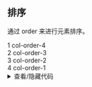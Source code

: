## 排序

通过 <yc-tag>order</yc-tag> 来进行元素排序。

<div class="cell-demo vp-raw">
  <div>
    <yc-row class="grid-demo">
      <yc-col :span="6" :order="4">
        <div>1 col-order-4</div>
      </yc-col>
      <yc-col :span="6" :order="3">
        <div>2 col-order-3</div>
      </yc-col>
      <yc-col :span="6" :order="2">
        <div>3 col-order-2</div>
      </yc-col>
      <yc-col :span="6" :order="1">
        <div>4 col-order-1</div>
      </yc-col>
    </yc-row>
  </div>
</div>

<style scoped>
.grid-demo .yc-col {
  height: 48px;
  line-height: 48px;
  color: var(--color-white);
  text-align: center;
}
.grid-demo .yc-col:nth-child(2n) {
  background-color: rgba(var(--arcoblue-6), 0.9);
}
.grid-demo .yc-col:nth-child(2n + 1) {
  background-color: var(--color-primary-light-4);
}
</style>

<details>
<summary>查看/隐藏代码</summary>

```vue
<template>
  <div>
    <yc-row class="grid-demo">
      <yc-col
        :span="6"
        :order="4">
        <div>1 col-order-4</div>
      </yc-col>
      <yc-col
        :span="6"
        :order="3">
        <div>2 col-order-3</div>
      </yc-col>
      <yc-col
        :span="6"
        :order="2">
        <div>3 col-order-2</div>
      </yc-col>
      <yc-col
        :span="6"
        :order="1">
        <div>4 col-order-1</div>
      </yc-col>
    </yc-row>
  </div>
</template>

<style scoped>
.grid-demo .yc-col {
  height: 48px;
  line-height: 48px;
  color: var(--color-white);
  text-align: center;
}
.grid-demo .yc-col:nth-child(2n) {
  background-color: rgba(var(--arcoblue-6), 0.9);
}
.grid-demo .yc-col:nth-child(2n + 1) {
  background-color: var(--color-primary-light-4);
}
</style>
```

</details >
